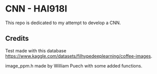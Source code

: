 # CNN - HAI918I

This repo is dedicated to my attempt to develop a CNN.

## Credits

Test made with this database <https://www.kaggle.com/datasets/filhypedeeplearning/coffee-images>.

image_ppm.h made by William Puech with some added functions.
